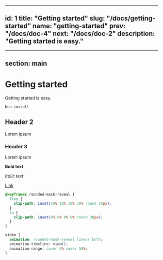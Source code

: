 ----
id: 1
title: "Getting started"
slug: "/docs/getting-started"
name: "getting-started"
prev: "/docs/doc-4"
next: "/docs/doc-2"
description: "Getting started is easy."
----
---
section: main
---

# Getting started

Getting started is easy.

```bash
bun install
```

## Header 2

Lorem ipsum

### Header 3

Lorem ipsum

**Bold text**

_Italic text_

[Link](https://example.com)

```css
@keyframes rounded-mask-reveal {
  from {
    clip-path: inset(10% 10% 10% 10% round 30px);
  }
  to {
    clip-path: inset(0% 0% 0% 0% round 30px);
  }
}

video {
  animation: rounded-mask-reveal linear both;
  animation-timeline: view();
  animation-range: cover 0% cover 50%;
}
```
